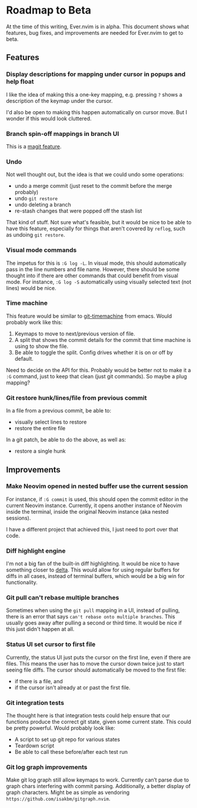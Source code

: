 # Roadmap to Beta

At the time of this writing, Ever.nvim is in alpha. This document shows what features, bug fixes, and improvements are needed for Ever.nvim to get to beta.

## Features

### Display descriptions for mapping under cursor in popups and help float
I like the idea of making this a one-key mapping, e.g. pressing `?` shows a description of the keymap under the cursor.

I'd also be open to making this happen automatically on cursor move. But I wonder if this would look cluttered.

### Branch spin-off mappings in branch UI
This is a [magit feature](https://magit.vc/manual/magit/Branch-Commands.html#index-b-s).

### Undo
Not well thought out, but the idea is that we could undo some operations:
* undo a merge commit (just reset to the commit before the merge probably)
* undo `git restore`
* undo deleting a branch
* re-stash changes that were popped off the stash list

That kind of stuff. Not sure what's feasible, but it would be nice to be able to have this feature, especially for things that aren't 
covered by `reflog`, such as undoing `git restore`.

### Visual mode commands
The impetus for this is `:G log -L`. In visual mode, this should automatically pass in the line numbers and file name.
However, there should be some thought into if there are other commands that could benefit from visual mode. For instance,
`:G log -S` automatically using visually selected text (not lines) would be nice.

### Time machine
This feature would be similar to [git-timemachine](https://github.com/emacsmirror/git-timemachine) from emacs. Would probably work like this:
1. Keymaps to move to next/previous version of file.
1. A split that shows the commit details for the commit that time machine is using to show the file.
1. Be able to toggle the split. Config drives whether it is on or off by default.

Need to decide on the API for this. Probably would be better not to make it a `:G` command, just to keep that clean (just git commands).
So maybe a plug mapping?

### Git restore hunk/lines/file from previous commit
In a file from a previous commit, be able to:
* visually select lines to restore
* restore the entire file

In a git patch, be able to do the above, as well as:
* restore a single hunk

## Improvements

### Make Neovim opened in nested buffer use the current session
For instance, if `:G commit` is used, this should open the commit editor in the current Neovim instance.
Currently, it opens another instance of Neovim inside the terminal, inside the original Neovim instance (aka nested sessions).

I have a different project that achieved this, I just need to port over that code.

### Diff highlight engine

I'm not a big fan of the built-in diff highlighting. It would be nice to have something closer to [delta](https://github.com/dandavison/delta).
This would allow for using regular buffers for diffs in all cases, instead of terminal buffers, which would be a big win for functionality.

### Git pull can't rebase multiple branches
Sometimes when using the `git pull` mapping in a UI, instead of pulling, there is an error that says `can't rebase onto multiple branches`.
This usually goes away after pulling a second or third time. It would be nice if this just didn't happen at all.

### Status UI set cursor to first file
Currently, the status UI just puts the cursor on the first line, even if there are files. This means the user has to move the cursor down twice
just to start seeing file diffs. The cursor should automatically be moved to the first file:
* if there is a file, and
* if the cursor isn't already at or past the first file.

### Git integration tests
The thought here is that integration tests could help ensure that our functions produce the correct git state, given some current state.
This could be pretty powerful. Would probably look like:
* A script to set up git repo for various states
* Teardown script
* Be able to call these before/after each test run

### Git log graph improvements
Make git log graph still allow keymaps to work. Currently can’t parse due to graph chars interfering with commit parsing.
Additionally, a better display of graph characters. Might be as simple as vendoring `https://github.com/isakbm/gitgraph.nvim`.
